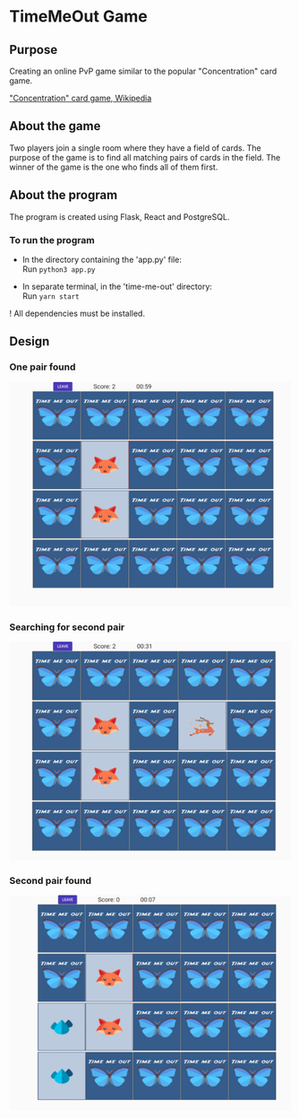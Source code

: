 # TimeMeOut Game
## Purpose
Creating an online PvP game similar to the popular "Concentration" card game.

["Concentration" card game, Wikipedia](https://en.wikipedia.org/wiki/Concentration_(card_game))

## About the game
Two players join a single room where they have a field of cards. The purpose of the game is to find all matching pairs of cards in the field. The winner of the game is the one who finds all of them first.

## About the program
The program is created using Flask, React and PostgreSQL.

### To run the program
- In the directory containing the 'app.py' file:\
Run `python3 app.py`

- In separate terminal, in the 'time-me-out' directory:\
Run `yarn start`

! All dependencies must be installed.

## Design
### One pair found
![one-pair-found](https://github.com/luntropy/timemeout-game/blob/main/images/one-pair-found.png)

### Searching for second pair
![searching-second-pair](https://github.com/luntropy/timemeout-game/blob/main/images/searching-second-pair.png)

### Second pair found
![second-pair-found](https://github.com/luntropy/timemeout-game/blob/main/images/second-pair-found.png)
